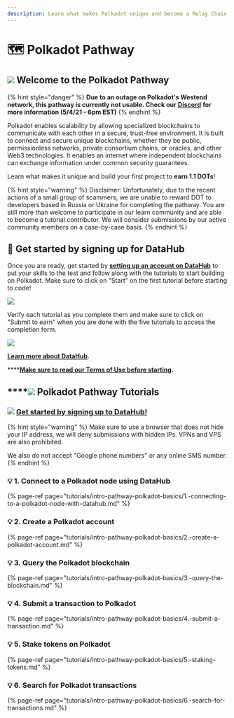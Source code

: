```yaml
---
description: Learn what makes Polkadot unique and become a Relay Chain expert
---
```


# 🗺 Polkadot Pathway

## ![](../../.gitbook/assets/4129.png) Welcome to the Polkadot Pathway

{% hint style="danger" %}
**Due to an outage on Polkadot's Westend network, this pathway is currently not usable. Check our** [**Discord**](https://discord.gg/fszyM7K) **for more information \(5/4/21 - 6pm EST\)**
{% endhint %}

Polkadot enables scalability by allowing specialized blockchains to communicate with each other in a secure, trust-free environment. It is built to connect and secure unique blockchains, whether they be public, permissionless networks, private consortium chains, or oracles, and other Web3 technologies. It enables an internet where independent blockchains can exchange information under common security guarantees.

Learn what makes it unique and build your first project to **earn 1.1 DOTs**!

{% hint style="warning" %}
Disclaimer: Unfortunately, due to the recent actions of a small group of scammers, we are unable to reward DOT to developers based in Russia or Ukraine for completing the pathway. You are still more than welcome to participate in our learn community and are able to become a tutorial contributor. We will consider submissions by our active community members on a case-by-case basis.
{% endhint %}

## **🏁** Get started by signing up for DataHub <a id="get-started-by-signing-up-for-datahub"></a>

Once you are ready, get started by [**setting up an account on DataHub**](https://datahub.figment.io/sign_up?service=polkadot) to put your skills to the test and follow along with the tutorials to start building on Polkadot. Make sure to click on "Start" on the first tutorial before starting to code!  


![](../../.gitbook/assets/screenshot-2021-04-21-9.32.17-am_1.png)

Verify each tutorial as you complete them and make sure to click on "Submit to earn" when you are done with the five tutorials to access the completion form. 

![](../../.gitbook/assets/screenshot-2021-04-21-9.32.51-am_1.png)

[**Learn more about DataHub**](https://learn.figment.io/guides/datahub-products)**.** 

\*\*\*\*[**Make sure to read our Terms of Use before starting**](https://learn.datahub.figment.io/terms-of-use)**.** 

## \*\*\*\*![](../../.gitbook/assets/4129.png) **Polkadot** Pathway Tutorials

### ![](../../.gitbook/assets/vhhp1wl4_400x400-1-.jpg) [Get started by signing up to DataHub!](https://datahub.figment.io/sign_up?service=polkadot) 

{% hint style="warning" %}
Make sure to use a browser that does not hide your IP address, we will deny submissions with hidden IPs. VPNs and VPS are also prohibited.  
  
We also do not accept "Google phone numbers" or any online SMS number. 
{% endhint %}

### 💡 1. Connect to a Polkadot node using DataHub

{% page-ref page="tutorials/intro-pathway-polkadot-basics/1.-connecting-to-a-polkadot-node-with-datahub.md" %}

### 💡 2. Create a Polkadot account

{% page-ref page="tutorials/intro-pathway-polkadot-basics/2.-create-a-polkadot-account.md" %}

### 💡 3. Query the Polkadot blockchain

{% page-ref page="tutorials/intro-pathway-polkadot-basics/3.-query-the-blockchain.md" %}

### 💡 4. Submit a transaction to Polkadot

{% page-ref page="tutorials/intro-pathway-polkadot-basics/4.-submit-a-transaction.md" %}

### 💡 5. Stake tokens on Polkadot

{% page-ref page="tutorials/intro-pathway-polkadot-basics/5.-staking-tokens.md" %}

### 💡 6. Search for Polkadot transactions 

{% page-ref page="tutorials/intro-pathway-polkadot-basics/6.-search-for-transactions.md" %}



